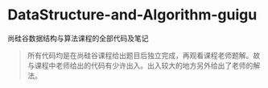 # DataStructure-and-Algorithm-guigu
尚硅谷数据结构与算法课程的全部代码及笔记
>所有代码均是在尚硅谷课程给出题目后独立完成，再观看课程老师题解。故与课程中老师给出的代码有少许出入。出入较大的地方另外给出了老师的解法。

